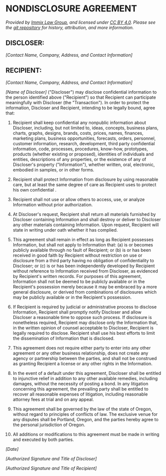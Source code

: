 # NONDISCLOSURE AGREEMENT

*Provided by [Immix Law Group](http://ImmixLaw.com), and licensed under [CC BY 4.0](https://creativecommons.org/licenses/by/4.0/). Please see the [git repository](http://github.com/peat/legit) for history, attribution, and more information.*

## DISCLOSER:

*[Contact Name, Company, Address, and Contact Information]*

## RECIPIENT:

*[Contact Name, Company, Address, and Contact Information]*

*[Name of Discloser]* ("Discloser") may disclose confidential information to the person identified above ("Recipient") so that Recipient can participate meaningfully with Discloser (the "Transaction"). In order to protect the information, Discloser and Recipient, intending to be legally bound, agree that:

1. Recipient shall keep confidential any nonpublic information about Discloser, including, but not limited to, ideas, concepts, business plans, charts, graphs, designs, brands, costs, prices, names, finances, marketing plans, business opportunities, forecasts, orders, personnel, customer information, research, development, third party confidential information, code, processes, procedures, know-how, prototypes, products (whether existing or proposed), identities of individuals and entities, descriptions of any properties, or the existence of any of Discloser's property ("Information"), whether written, oral, electronic, embodied in samples, or in other forms. 

2. Recipient shall protect Information from disclosure by using reasonable care, but at least the same degree of care as Recipient uses to protect his own confidential .

3. Recipient shall not use or allow others to access, use, or analyze Information without prior authorization. 

4. At Discloser's request, Recipient shall return all materials furnished by Discloser containing Information and shall destroy or deliver to Discloser any other materials containing Information. Upon request, Recipient will state in writing under oath whether it has complied.

5. This agreement shall remain in effect as long as Recipient possesses Information, but shall not apply to Information that: (a) is or becomes publicly available through no fault of Recipient; or (b) is or has been received in good faith by Recipient without restriction on use or disclosure from a third party having no obligation of confidentiality to Discloser; or (c) is or has been independently developed by Recipient without reference to Information received from Discloser, as evidenced by Recipient's written records. For purposes of this agreement, Information shall not be deemed to be publicly available or in the Recipient's possession merely because it may be embraced by a more general disclosure, or derived from combinations of disclosures which may be publicly available or in the Recipient's possession.

6. If Recipient is required by judicial or administrative process to disclose Information, Recipient shall promptly notify Discloser and allow Discloser a reasonable time to oppose such process. If disclosure is nonetheless required, Recipient may disclose only the Information that, in the written opinion of counsel acceptable to Discloser, Recipient is legally required to disclose. Recipient shall use his best efforts to limit the dissemination of Information that is disclosed.

7. This agreement does not require either party to enter into any other agreement or any other business relationship, does not create any agency or partnership between the parties, and shall not be construed as granting Recipient a license or any other rights in the Information.

8. In the event of a default under this agreement, Discloser shall be entitled to injunctive relief in addition to any other available remedies, including damages, without the necessity of posting a bond. In any litigation concerning this agreement, the prevailing party shall be entitled to recover all reasonable expenses of litigation, including reasonable attorney fees at trial and on any appeal.

9. This agreement shall be governed by the law of the state of Oregon, without regard to principles of conflicts of law. The exclusive venue for any disputes shall be Portland, Oregon, and the parties hereby agree to the personal jurisdiction of Oregon.

10. All additions or modifications to this agreement must be made in writing and executed by both parties.

*[Date]*

*[Authorized Signature and Title of Discloser]*

*[Authorized Signature and Title of Recipient]*
